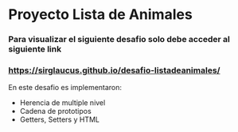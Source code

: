 # Proyecto Lista de Animales
### Para visualizar el siguiente desafio solo debe acceder al siguiente link
### https://sirglaucus.github.io/desafio-listadeanimales/

En este desafio es implementaron:
- Herencia de multiple nivel
- Cadena de prototipos
- Getters, Setters y HTML
